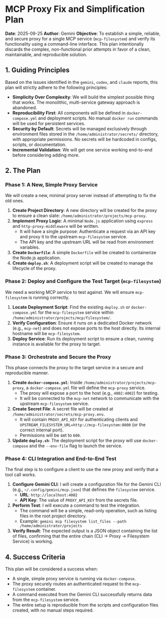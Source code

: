 # MCP Proxy Fix and Simplification Plan

**Date**: 2025-09-25
**Author**: Gemini
**Objective**: To establish a simple, reliable, and secure proxy for a single MCP service (`mcp-filesystem`) and verify its functionality using a command-line interface. This plan intentionally discards the complex, non-functional prior attempts in favor of a clean, maintainable, and reproducible solution.

## 1. Guiding Principles

Based on the issues identified in the `gemini`, `codex`, and `claude` reports, this plan will strictly adhere to the following principles:

- **Simplicity Over Complexity**: We will build the simplest possible thing that works. The monolithic, multi-service gateway approach is abandoned.
- **Reproducibility First**: All components will be defined in `docker-compose.yml` and deployment scripts. No manual `docker run` commands will be used for persistent services.
- **Security by Default**: Secrets will be managed exclusively through environment files stored in the `/home/administrator/secrets/` directory, with appropriate permissions. No secrets will be hardcoded in configs, scripts, or documentation.
- **Incremental Validation**: We will get one service working end-to-end before considering adding more.

## 2. The Plan

### Phase 1: A New, Simple Proxy Service

We will create a new, minimal proxy server instead of attempting to fix the old ones.

1.  **Create Project Directory**: A new directory will be created for the proxy to ensure a clean slate: `/home/administrator/projects/mcp-proxy`.
2.  **Implement Proxy Logic**: A minimal `Node.js` application using `express` and `http-proxy-middleware` will be written.
    - It will have a single purpose: Authenticate a request via an API key and proxy it to the upstream `mcp-filesystem` service.
    - The API key and the upstream URL will be read from environment variables.
3.  **Create `Dockerfile`**: A simple `Dockerfile` will be created to containerize the Node.js application.
4.  **Create `deploy.sh`**: A deployment script will be created to manage the lifecycle of the proxy.

### Phase 2: Deploy and Configure the Test Target (`mcp-filesystem`)

We need a working MCP service to test against. We will ensure `mcp-filesystem` is running correctly.

1.  **Locate Deployment Script**: Find the existing `deploy.sh` or `docker-compose.yml` for the `mcp-filesystem` service within `/home/administrator/projects/mcp/filesystem/`.
2.  **Verify Configuration**: Ensure it runs on a dedicated Docker network (e.g., `mcp-net`) and does not expose ports to the host directly. Its internal hostname will be `mcp-filesystem`.
3.  **Deploy Service**: Run its deployment script to ensure a clean, running instance is available for the proxy to target.

### Phase 3: Orchestrate and Secure the Proxy

This phase connects the proxy to the target service in a secure and reproducible manner.

1.  **Create `docker-compose.yml`**: Inside `/home/administrator/projects/mcp-proxy`, a `docker-compose.yml` file will define the `mcp-proxy` service.
    - The proxy will expose a port to the host (e.g., `4002:4002`) for testing.
    - It will be connected to the `mcp-net` network to communicate with the upstream `mcp-filesystem` service.
2.  **Create Secret File**: A secret file will be created at `/home/administrator/secrets/mcp-proxy.env`.
    - It will contain `PROXY_API_KEY` for authenticating clients and `UPSTREAM_FILESYSTEM_URL=http://mcp-filesystem:8000` (or the correct internal port).
    - Permissions will be set to `600`.
3.  **Update `deploy.sh`**: The deployment script for the proxy will use `docker-compose` and the `--env-file` flag to launch the service.

### Phase 4: CLI Integration and End-to-End Test

The final step is to configure a client to use the new proxy and verify that a tool call works.

1.  **Configure Gemini CLI**: I will create a configuration file for the Gemini CLI (e.g., `~/.config/gemini/mcp.json`) that defines the `filesystem` service.
    - **URL**: `http://localhost:4002`
    - **API Key**: The value of `PROXY_API_KEY` from the secrets file.
2.  **Perform Test**: I will execute a command to test the integration.
    - The command will be a simple, read-only operation, such as listing files in the root project directory.
    - Example: `gemini mcp filesystem list_files --path /home/administrator/projects`
3.  **Verify Result**: The expected output is a JSON object containing the list of files, confirming that the entire chain (CLI -> Proxy -> Filesystem Service) is working.

## 4. Success Criteria

This plan will be considered a success when:

- A single, simple proxy service is running via `docker-compose`.
- The proxy securely routes an authenticated request to the `mcp-filesystem` container.
- A command executed from the Gemini CLI successfully returns data from the `mcp-filesystem` service.
- The entire setup is reproducible from the scripts and configuration files created, with no manual steps required.
